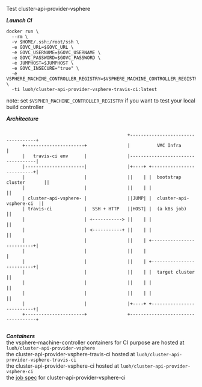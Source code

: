Test cluster-api-provider-vsphere

***Launch CI***  
```
docker run \
  --rm \
  -v $HOME/.ssh:/root/ssh \
  -e GOVC_URL=$GOVC_URL \
  -e GOVC_USERNAME=$GOVC_USERNAME \
  -e GOVC_PASSWORD=$GOVC_PASSWORD \
  -e JUMPHOST=$JUMPHOST \
  -e GOVC_INSECURE="true" \
  -e VSPHERE_MACHINE_CONTROLLER_REGISTRY=$VSPHERE_MACHINE_CONTROLLER_REGISTRY \
  -ti luoh/cluster-api-provider-vsphere-travis-ci:latest
```
note: set `$VSPHER_MACHINE_CONTROLLER_REGISTRY` if you want to test your local build controller
   
   
***Architecture***  
```

                                             +-----------------------------------+
      +----------------------+               |          VMC Infra                |
      |   travis-ci env      |               |-----------------------------------|
      |----------------------|               |+----+ +--------------------------+|
      |                      |               ||    | |  bootstrap cluster       ||
      |                      |               ||    | |                          ||
      | cluster-api-vsphere- |               ||JUMP| |  cluster-api-vsphere-ci  ||
      | travis-ci            |  SSH + HTTP   ||HOST| |  (a k8s job)             ||
      |                      | +-----------> ||    | |                          ||
      |                      | <-----------+ ||    | |                          ||
      |                      |               ||    | +--------------------------+|
      |                      |               ||    |                             |
      |                      |               ||    | +--------------------------+|
      |                      |               ||    | |  target cluster          ||
      |                      |               ||    | |                          ||
      |                      |               ||    | |                          ||
      |                      |               |+----+ +--------------------------+|
      +----------------------+               +-----------------------------------+
                                             
```
   
   
***Containers***  
the vsphere-machine-controller containers for CI purpose are hosted at `luoh/cluster-api-provider-vsphere`  
the cluster-api-provider-vsphere-travis-ci hosted at `luoh/cluster-api-provider-vsphere-travis-ci`  
the cluster-api-provider-vsphere-ci hosted at `luoh/cluster-api-provider-vsphere-ci`  
the [job spec](https://gist.githubusercontent.com/figo/989ede156d4a0d722244fb0c16d5ba80/raw/3a995366a08e361d0ca8d9892a82b580eda4b91b/job.yml) for cluster-api-provider-vsphere-ci  
   
